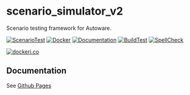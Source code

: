 # scenario_simulator_v2

Scenario testing framework for Autoware.

[![ScenarioTest](https://github.com/tier4/scenario_simulator_v2-docs/actions/workflows/ScenarioTest.yaml/badge.svg)](https://github.com/tier4/scenario_simulator_v2-docs/actions/workflows/ScenarioTest.yaml)
[![Docker](https://github.com/tier4/scenario_simulator_v2-docs/actions/workflows/Docker.yaml/badge.svg)](https://github.com/tier4/scenario_simulator_v2-docs/actions/workflows/Docker.yaml)
[![Documentation](https://github.com/tier4/scenario_simulator_v2-docs/actions/workflows/Documentation.yaml/badge.svg)](https://github.com/tier4/scenario_simulator_v2-docs/actions/workflows/Documentation.yaml)
[![BuildTest](https://github.com/tier4/scenario_simulator_v2-docs/actions/workflows/Build.yaml/badge.svg)](https://github.com/tier4/scenario_simulator_v2-docs/actions/workflows/Build.yaml)
[![SpellCheck](https://github.com/tier4/scenario_simulator_v2-docs/actions/workflows/SpellCheck.yaml/badge.svg)](https://github.com/tier4/scenario_simulator_v2-docs/actions/workflows/SpellCheck.yaml)

[![dockeri.co](https://dockeri.co/image/tier4/scenario_simulator_v2)](https://hub.docker.com/r/tier4/scenario_simulator_v2)

## Documentation

See [Github Pages](https://tier4.github.io/scenario_simulator_v2-docs/)